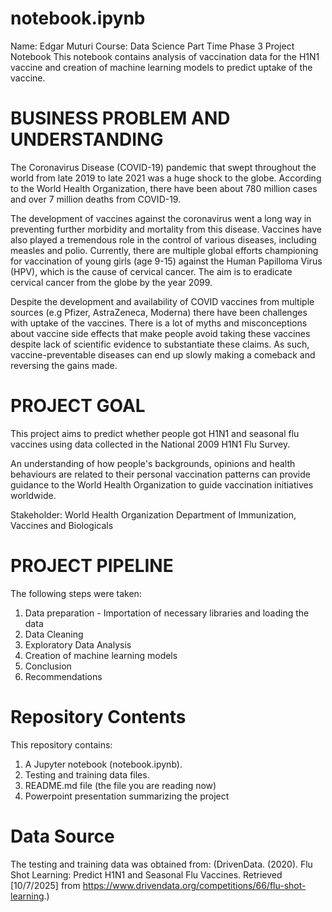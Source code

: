 # notebook.ipynb
Name: Edgar Muturi
Course: Data Science Part Time
Phase 3 Project Notebook
This notebook contains analysis of vaccination data for the H1N1 vaccine and creation of machine learning models to predict uptake of the vaccine.

# BUSINESS PROBLEM AND UNDERSTANDING
The Coronavirus Disease (COVID-19) pandemic that swept throughout the world from late 2019 to late 2021 was a huge shock to the globe. According to the World Health Organization, there have been about 780 million cases and over 7 million deaths from COVID-19. 

The development of vaccines against the coronavirus went a long way in preventing further morbidity and mortality from this disease. Vaccines have also played a tremendous role in the control of various diseases, including measles and polio. Currently, there are multiple global efforts championing for vaccination of young girls (age 9-15) against the Human Papilloma Virus (HPV), which is the cause of cervical cancer. The aim is to eradicate cervical cancer from the globe by the year 2099.

Despite the development and availability of COVID vaccines from multiple sources (e.g Pfizer, AstraZeneca, Moderna) there have been challenges with uptake of the vaccines. There is a lot of myths and misconceptions about vaccine side effects that make people avoid taking these vaccines despite lack of scientific evidence to substantiate these claims. As such, vaccine-preventable diseases can end up slowly making a comeback and reversing the gains made.

# PROJECT GOAL
This project aims to predict whether people got H1N1 and seasonal flu vaccines using data collected in the National 2009 H1N1 Flu Survey.

An understanding of how people's backgrounds, opinions and health behaviours are related to their personal vaccination patterns can provide guidance to the World Health Organization to guide vaccination initiatives worldwide.

Stakeholder: World Health Organization Department of Immunization, Vaccines and Biologicals

# PROJECT PIPELINE
The following steps were taken:
1. Data preparation - Importation of necessary libraries and loading the data
2. Data Cleaning
3. Exploratory Data Analysis
4. Creation of machine learning models
5. Conclusion
6. Recommendations

# Repository Contents
This repository contains:

1. A Jupyter notebook (notebook.ipynb).
2. Testing and training data files.
3. README.md file (the file you are reading now)
4. Powerpoint presentation summarizing the project

# Data Source
The testing and training data was obtained from: (DrivenData. (2020). Flu Shot Learning: Predict H1N1 and Seasonal Flu Vaccines. Retrieved [10/7/2025] from https://www.drivendata.org/competitions/66/flu-shot-learning.)


